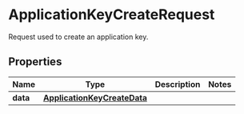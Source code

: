 # ApplicationKeyCreateRequest

Request used to create an application key.

## Properties

| Name     | Type                                                        | Description | Notes |
| -------- | ----------------------------------------------------------- | ----------- | ----- |
| **data** | [**ApplicationKeyCreateData**](ApplicationKeyCreateData.md) |             |
